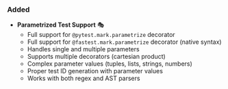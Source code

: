 ### Added
- **Parametrized Test Support** 🎭
  - Full support for `@pytest.mark.parametrize` decorator
  - Full support for `@fastest.mark.parametrize` decorator (native syntax)
  - Handles single and multiple parameters
  - Supports multiple decorators (cartesian product)
  - Complex parameter values (tuples, lists, strings, numbers)
  - Proper test ID generation with parameter values
  - Works with both regex and AST parsers 